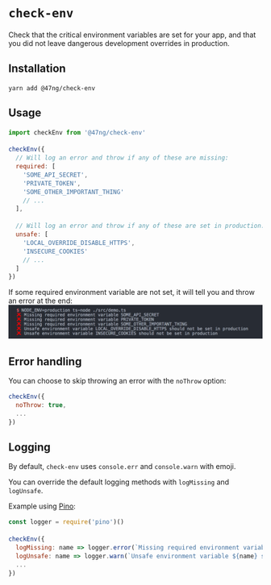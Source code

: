 # `check-env`

Check that the critical environment variables are set for your app,
and that you did not leave dangerous development overrides in production.

## Installation

```
yarn add @47ng/check-env
```

## Usage

```js
import checkEnv from '@47ng/check-env'

checkEnv({
  // Will log an error and throw if any of these are missing:
  required: [
    'SOME_API_SECRET',
    'PRIVATE_TOKEN',
    'SOME_OTHER_IMPORTANT_THING'
    // ...
  ],

  // Will log an error and throw if any of these are set in production:
  unsafe: [
    'LOCAL_OVERRIDE_DISABLE_HTTPS',
    'INSECURE_COOKIES'
    // ...
  ]
})
```

If some required environment variable are not set, it will tell you and throw
an error at the end:
!["CLI output"](output.png)

## Error handling

You can choose to skip throwing an error with the `noThrow` option:

```js
checkEnv({
  noThrow: true,
  ...
})
```

## Logging

By default, `check-env` uses `console.err` and `console.warn` with emoji.

You can override the default logging methods with `logMissing` and `logUnsafe`.

Example using [Pino](https://github.com/pinojs/pino):

```js
const logger = require('pino')()

checkEnv({
  logMissing: name => logger.error(`Missing required environment variable ${name}`),
  logUnsafe: name => logger.warn(`Unsafe environment variable ${name} set in production`),
  ...
})
```
